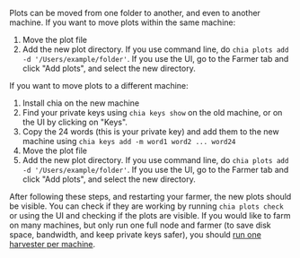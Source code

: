 Plots can be moved from one folder to another, and even to another machine. If you want to move plots within the same machine:

1. Move the plot file 
2. Add the new plot directory. If you use command line, do `chia plots add -d '/Users/example/folder'`. If you use the UI, go to the Farmer tab and click "Add plots", and select the new directory.

If you want to move plots to a different machine:
1. Install chia on the new machine
2. Find your private keys using `chia keys show` on the old machine, or on the UI by clicking on "Keys".
3. Copy the 24 words (this is your private key) and add them to the new machine using `chia keys add -m word1 word2 ... word24`
4. Move the plot file
5. Add the new plot directory. If you use command line, do `chia plots add -d '/Users/example/folder'`. If you use the UI, go to the Farmer tab and click "Add plots", and select the new directory.


After following these steps, and restarting your farmer, the new plots should be visible. You can check if they are working by running `chia plots check` or using the UI and checking if the plots are visible. If you would like to farm on many machines, but only run one full node and farmer (to save disk space, bandwidth, and keep private keys safer), you should [run one harvester per machine](https://github.com/Chia-Network/chia-blockchain/wiki/Farming-on-many-machines).

